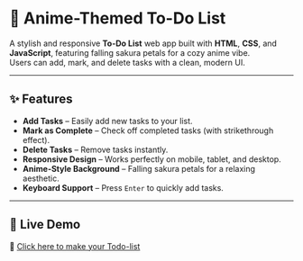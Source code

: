 # 🌸 Anime-Themed To-Do List

A stylish and responsive **To-Do List** web app built with **HTML**, **CSS**, and **JavaScript**, featuring falling sakura petals for a cozy anime vibe.  
Users can add, mark, and delete tasks with a clean, modern UI.

---

## ✨ Features

- **Add Tasks** – Easily add new tasks to your list.
- **Mark as Complete** – Check off completed tasks (with strikethrough effect).
- **Delete Tasks** – Remove tasks instantly.
- **Responsive Design** – Works perfectly on mobile, tablet, and desktop.
- **Anime-Style Background** – Falling sakura petals for a relaxing aesthetic.
- **Keyboard Support** – Press `Enter` to quickly add tasks.

---

## 🚀 Live Demo
🔗 [Click here to make your Todo-list](https://pragathivaishnavi11.github.io/Todo-list-Task2/)


